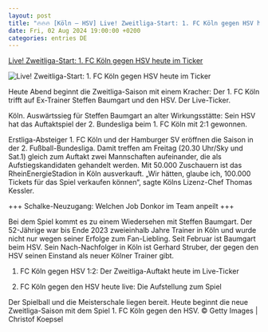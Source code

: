 ```yaml
---
layout: post
title: "🔥🔥🔥 [Köln – HSV] Live! Zweitliga-Start: 1. FC Köln gegen HSV heute im Ticker"
date: Fri, 02 Aug 2024 19:00:00 +0200
categories: entries DE
---
```

[Live! Zweitliga-Start: 1. FC Köln gegen HSV heute im Ticker](https://www.waz.de/sport/article406935598/live-zweitliga-start-1-fc-koeln-gegen-hsv-heute-im-ticker.html)

![Live! Zweitliga-Start: 1. FC Köln gegen HSV heute im Ticker](https://img.sparknews.funkemedien.de/406937206/406937206_1722630502_v16_9_1600.jpeg)

Heute Abend beginnt die Zweitliga-Saison mit einem Kracher: Der 1. FC Köln trifft auf Ex-Trainer Steffen Baumgart und den HSV. Der Live-Ticker.

Köln. Auswärtssieg für Steffen Baumgart an alter Wirkungsstätte: Sein HSV hat das Auftaktspiel der 2. Bundesliga beim 1. FC Köln mit 2:1 gewonnen.

Erstliga-Absteiger 1. FC Köln und der Hamburger SV eröffnen die Saison in der 2. Fußball-Bundesliga. Damit treffen am Freitag (20.30 Uhr/Sky und Sat.1) gleich zum Auftakt zwei Mannschaften aufeinander, die als Aufstiegskandidaten gehandelt werden. Mit 50.000 Zuschauern ist das RheinEnergieStadion in Köln ausverkauft. „Wir hätten, glaube ich, 100.000 Tickets für das Spiel verkaufen können“, sagte Kölns Lizenz-Chef Thomas Kessler.

+++ Schalke-Neuzugang: Welchen Job Donkor im Team anpeilt +++

Bei dem Spiel kommt es zu einem Wiedersehen mit Steffen Baumgart. Der 52-Jährige war bis Ende 2023 zweieinhalb Jahre Trainer in Köln und wurde nicht nur wegen seiner Erfolge zum Fan-Liebling. Seit Februar ist Baumgart beim HSV. Sein Nach-Nachfolger in Köln ist Gerhard Struber, der gegen den HSV seinen Einstand als neuer Kölner Trainer gibt.

1. FC Köln gegen HSV 1:2: Der Zweitliga-Auftakt heute im Live-Ticker

1. FC Köln gegen den HSV heute live: Die Aufstellung zum Spiel

Der Spielball und die Meisterschale liegen bereit. Heute beginnt die neue Zweitliga-Saison mit dem Spiel 1. FC Köln gegen den HSV. © Getty Images | Christof Koepsel

